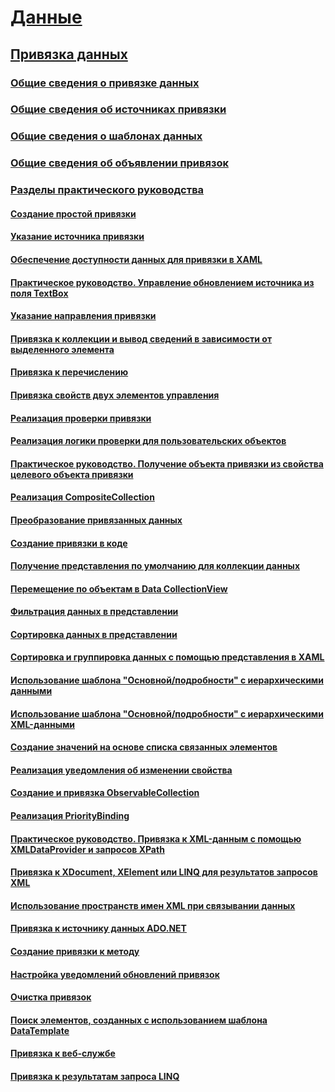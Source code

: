 # [Данные](index.md)
## [Привязка данных](data-binding-wpf.md)
### [Общие сведения о привязке данных](data-binding-overview.md)
### [Общие сведения об источниках привязки](binding-sources-overview.md)
### [Общие сведения о шаблонах данных](data-templating-overview.md)
### [Общие сведения об объявлении привязок](binding-declarations-overview.md)
### [Разделы практического руководства](data-binding-how-to-topics.md)
#### [Создание простой привязки](how-to-create-a-simple-binding.md)
#### [Указание источника привязки](how-to-specify-the-binding-source.md)
#### [Обеспечение доступности данных для привязки в XAML](how-to-make-data-available-for-binding-in-xaml.md)
#### [Практическое руководство. Управление обновлением источника из поля TextBox](how-to-control-when-the-textbox-text-updates-the-source.md)
#### [Указание направления привязки](how-to-specify-the-direction-of-the-binding.md)
#### [Привязка к коллекции и вывод сведений в зависимости от выделенного элемента](how-to-bind-to-a-collection-and-display-information-based-on-selection.md)
#### [Привязка к перечислению](how-to-bind-to-an-enumeration.md)
#### [Привязка свойств двух элементов управления](how-to-bind-the-properties-of-two-controls.md)
#### [Реализация проверки привязки](how-to-implement-binding-validation.md)
#### [Реализация логики проверки для пользовательских объектов](how-to-implement-validation-logic-on-custom-objects.md)
#### [Практическое руководство. Получение объекта привязки из свойства целевого объекта привязки](how-to-get-the-binding-object-from-a-bound-target-property.md)
#### [Реализация CompositeCollection](how-to-implement-a-compositecollection.md)
#### [Преобразование привязанных данных](how-to-convert-bound-data.md)
#### [Создание привязки в коде](how-to-create-a-binding-in-code.md)
#### [Получение представления по умолчанию для коллекции данных](how-to-get-the-default-view-of-a-data-collection.md)
#### [Перемещение по объектам в Data CollectionView](how-to-navigate-through-the-objects-in-a-data-collectionview.md)
#### [Фильтрация данных в представлении](how-to-filter-data-in-a-view.md)
#### [Сортировка данных в представлении](how-to-sort-data-in-a-view.md)
#### [Сортировка и группировка данных с помощью представления в XAML](how-to-sort-and-group-data-using-a-view-in-xaml.md)
#### [Использование шаблона "Основной/подробности" с иерархическими данными](how-to-use-the-master-detail-pattern-with-hierarchical-data.md)
#### [Использование шаблона "Основной/подробности" с иерархическими XML-данными](how-to-use-the-master-detail-pattern-with-hierarchical-xml-data.md)
#### [Создание значений на основе списка связанных элементов](how-to-produce-a-value-based-on-a-list-of-bound-items.md)
#### [Реализация уведомления об изменении свойства](how-to-implement-property-change-notification.md)
#### [Создание и привязка ObservableCollection](how-to-create-and-bind-to-an-observablecollection.md)
#### [Реализация PriorityBinding](how-to-implement-prioritybinding.md)
#### [Практическое руководство. Привязка к XML-данным с помощью XMLDataProvider и запросов XPath](how-to-bind-to-xml-data-using-an-xmldataprovider-and-xpath-queries.md)
#### [Привязка к XDocument, XElement или LINQ для результатов запросов XML](how-to-bind-to-xdocument-xelement-or-linq-for-xml-query-results.md)
#### [Использование пространств имен XML при связывании данных](how-to-use-xml-namespaces-in-data-binding.md)
#### [Привязка к источнику данных ADO.NET](how-to-bind-to-an-ado-net-data-source.md)
#### [Создание привязки к методу](how-to-bind-to-a-method.md)
#### [Настройка уведомлений обновлений привязок](how-to-set-up-notification-of-binding-updates.md)
#### [Очистка привязок](how-to-clear-bindings.md)
#### [Поиск элементов, созданных с использованием шаблона DataTemplate](how-to-find-datatemplate-generated-elements.md)
#### [Привязка к веб-службе](how-to-bind-to-a-web-service.md)
#### [Привязка к результатам запроса LINQ](how-to-bind-to-the-results-of-a-linq-query.md)
